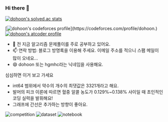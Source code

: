 ### Hi there 👋

[![dohoon's solved.ac stats](https://github-readme-solvedac.hyp3rflow.vercel.app/api/?handle=dohoon)](https://solved.ac/dohoon)

[![dohoon's codeforces profile](https://cp-logo.vercel.app/codeforces/dohoon.)](https://codeforces.com/profile/dohoon.)
[![dohoon's atcoder profile](https://cp-badges.herokuapp.com/atcoder/dohoon.svg)](https://atcoder.jp/users/dohoon)

- 🌱 전 지금 알고리즘 문제풀이를 주로 공부하고 있어요.
- 📫 연락 방법: 블로그 방명록을 이용해 주세요. 이메일 주소를 적으니 스팸 메일이 많이 오네요...
- 😄 dohoon 또는 hgmhc라는 닉네임을 사용해요.



심심하면 이거 보고 가세요

* int64 범위에서 약수의 개수의 최댓값은 3321개라고 해요.
* 발머의 피크 이론에 따르면 혈중 알콜 농도가 0.129%~0.138% 사이일 때 초인적인 코딩 실력을 발휘해요!
* 그래프에 간선은 추가하는 방향이 좋아요.

![competition](https://road-to-kaggle-grandmaster.vercel.app/api/badges/lhgmhc7/competition)
![dataset](https://road-to-kaggle-grandmaster.vercel.app/api/badges/lhgmhc7/dataset)
![notebook](https://road-to-kaggle-grandmaster.vercel.app/api/badges/lhgmhc7/notebook)
